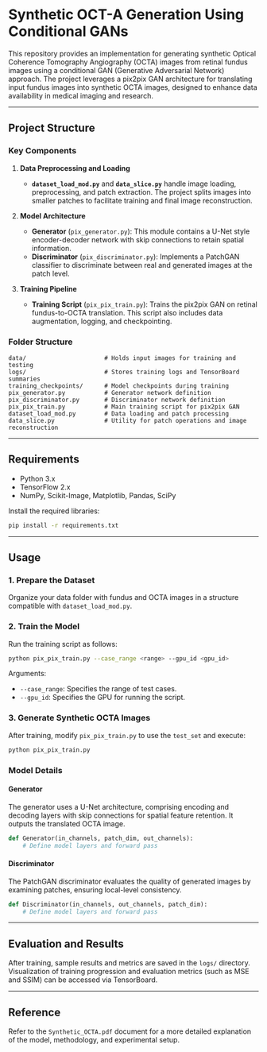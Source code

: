 # Synthetic OCT-A Generation Using Conditional GANs

This repository provides an implementation for generating synthetic Optical Coherence Tomography Angiography (OCTA) images from retinal fundus images using a conditional GAN (Generative Adversarial Network) approach. The project leverages a pix2pix GAN architecture for translating input fundus images into synthetic OCTA images, designed to enhance data availability in medical imaging and research.

---

## Project Structure

### Key Components

1. **Data Preprocessing and Loading**
   - **`dataset_load_mod.py`** and **`data_slice.py`** handle image loading, preprocessing, and patch extraction. The project splits images into smaller patches to facilitate training and final image reconstruction.
   
2. **Model Architecture**
   - **Generator** (`pix_generator.py`): This module contains a U-Net style encoder-decoder network with skip connections to retain spatial information.
   - **Discriminator** (`pix_discriminator.py`): Implements a PatchGAN classifier to discriminate between real and generated images at the patch level.

3. **Training Pipeline**
   - **Training Script** (`pix_pix_train.py`): Trains the pix2pix GAN on retinal fundus-to-OCTA translation. This script also includes data augmentation, logging, and checkpointing.

### Folder Structure

```
data/                      # Holds input images for training and testing
logs/                      # Stores training logs and TensorBoard summaries
training_checkpoints/      # Model checkpoints during training
pix_generator.py           # Generator network definition
pix_discriminator.py       # Discriminator network definition
pix_pix_train.py           # Main training script for pix2pix GAN
dataset_load_mod.py        # Data loading and patch processing
data_slice.py              # Utility for patch operations and image reconstruction
```

---

## Requirements

- Python 3.x
- TensorFlow 2.x
- NumPy, Scikit-Image, Matplotlib, Pandas, SciPy

Install the required libraries:

```bash
pip install -r requirements.txt
```

---

## Usage

### 1. Prepare the Dataset

Organize your data folder with fundus and OCTA images in a structure compatible with `dataset_load_mod.py`.

### 2. Train the Model

Run the training script as follows:

```bash
python pix_pix_train.py --case_range <range> --gpu_id <gpu_id>
```

Arguments:

- `--case_range`: Specifies the range of test cases.
- `--gpu_id`: Specifies the GPU for running the script.

### 3. Generate Synthetic OCTA Images

After training, modify `pix_pix_train.py` to use the `test_set` and execute:

```bash
python pix_pix_train.py
```

### Model Details

#### Generator

The generator uses a U-Net architecture, comprising encoding and decoding layers with skip connections for spatial feature retention. It outputs the translated OCTA image.

```python
def Generator(in_channels, patch_dim, out_channels):
    # Define model layers and forward pass
```

#### Discriminator

The PatchGAN discriminator evaluates the quality of generated images by examining patches, ensuring local-level consistency.

```python
def Discriminator(in_channels, out_channels, patch_dim):
    # Define model layers and forward pass
```

---

## Evaluation and Results

After training, sample results and metrics are saved in the `logs/` directory. Visualization of training progression and evaluation metrics (such as MSE and SSIM) can be accessed via TensorBoard.

---

## Reference

Refer to the `Synthetic_OCTA.pdf` document for a more detailed explanation of the model, methodology, and experimental setup.
